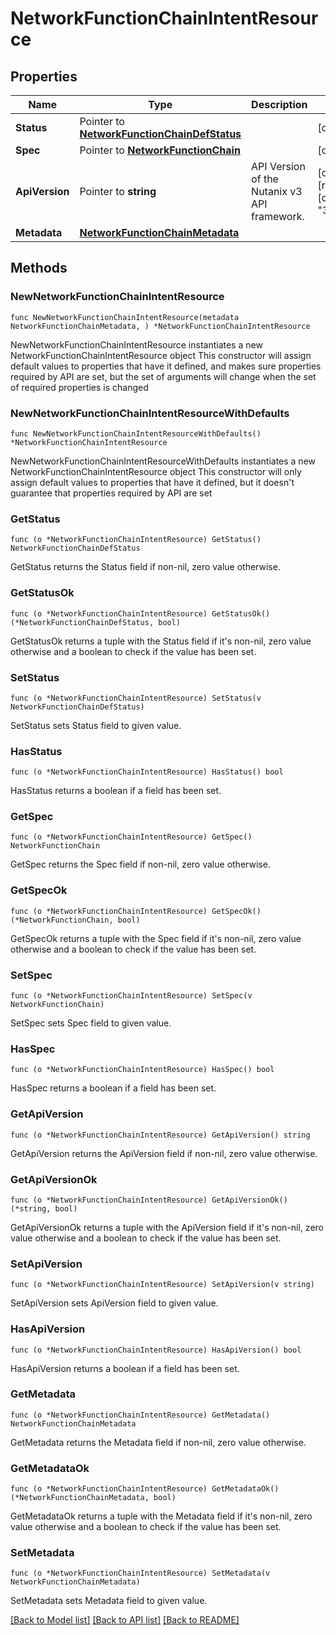 # NetworkFunctionChainIntentResource

## Properties

Name | Type | Description | Notes
------------ | ------------- | ------------- | -------------
**Status** | Pointer to [**NetworkFunctionChainDefStatus**](NetworkFunctionChainDefStatus.md) |  | [optional] 
**Spec** | Pointer to [**NetworkFunctionChain**](NetworkFunctionChain.md) |  | [optional] 
**ApiVersion** | Pointer to **string** | API Version of the Nutanix v3 API framework. | [optional] [readonly] [default to "3.1.0"]
**Metadata** | [**NetworkFunctionChainMetadata**](NetworkFunctionChainMetadata.md) |  | 

## Methods

### NewNetworkFunctionChainIntentResource

`func NewNetworkFunctionChainIntentResource(metadata NetworkFunctionChainMetadata, ) *NetworkFunctionChainIntentResource`

NewNetworkFunctionChainIntentResource instantiates a new NetworkFunctionChainIntentResource object
This constructor will assign default values to properties that have it defined,
and makes sure properties required by API are set, but the set of arguments
will change when the set of required properties is changed

### NewNetworkFunctionChainIntentResourceWithDefaults

`func NewNetworkFunctionChainIntentResourceWithDefaults() *NetworkFunctionChainIntentResource`

NewNetworkFunctionChainIntentResourceWithDefaults instantiates a new NetworkFunctionChainIntentResource object
This constructor will only assign default values to properties that have it defined,
but it doesn't guarantee that properties required by API are set

### GetStatus

`func (o *NetworkFunctionChainIntentResource) GetStatus() NetworkFunctionChainDefStatus`

GetStatus returns the Status field if non-nil, zero value otherwise.

### GetStatusOk

`func (o *NetworkFunctionChainIntentResource) GetStatusOk() (*NetworkFunctionChainDefStatus, bool)`

GetStatusOk returns a tuple with the Status field if it's non-nil, zero value otherwise
and a boolean to check if the value has been set.

### SetStatus

`func (o *NetworkFunctionChainIntentResource) SetStatus(v NetworkFunctionChainDefStatus)`

SetStatus sets Status field to given value.

### HasStatus

`func (o *NetworkFunctionChainIntentResource) HasStatus() bool`

HasStatus returns a boolean if a field has been set.

### GetSpec

`func (o *NetworkFunctionChainIntentResource) GetSpec() NetworkFunctionChain`

GetSpec returns the Spec field if non-nil, zero value otherwise.

### GetSpecOk

`func (o *NetworkFunctionChainIntentResource) GetSpecOk() (*NetworkFunctionChain, bool)`

GetSpecOk returns a tuple with the Spec field if it's non-nil, zero value otherwise
and a boolean to check if the value has been set.

### SetSpec

`func (o *NetworkFunctionChainIntentResource) SetSpec(v NetworkFunctionChain)`

SetSpec sets Spec field to given value.

### HasSpec

`func (o *NetworkFunctionChainIntentResource) HasSpec() bool`

HasSpec returns a boolean if a field has been set.

### GetApiVersion

`func (o *NetworkFunctionChainIntentResource) GetApiVersion() string`

GetApiVersion returns the ApiVersion field if non-nil, zero value otherwise.

### GetApiVersionOk

`func (o *NetworkFunctionChainIntentResource) GetApiVersionOk() (*string, bool)`

GetApiVersionOk returns a tuple with the ApiVersion field if it's non-nil, zero value otherwise
and a boolean to check if the value has been set.

### SetApiVersion

`func (o *NetworkFunctionChainIntentResource) SetApiVersion(v string)`

SetApiVersion sets ApiVersion field to given value.

### HasApiVersion

`func (o *NetworkFunctionChainIntentResource) HasApiVersion() bool`

HasApiVersion returns a boolean if a field has been set.

### GetMetadata

`func (o *NetworkFunctionChainIntentResource) GetMetadata() NetworkFunctionChainMetadata`

GetMetadata returns the Metadata field if non-nil, zero value otherwise.

### GetMetadataOk

`func (o *NetworkFunctionChainIntentResource) GetMetadataOk() (*NetworkFunctionChainMetadata, bool)`

GetMetadataOk returns a tuple with the Metadata field if it's non-nil, zero value otherwise
and a boolean to check if the value has been set.

### SetMetadata

`func (o *NetworkFunctionChainIntentResource) SetMetadata(v NetworkFunctionChainMetadata)`

SetMetadata sets Metadata field to given value.



[[Back to Model list]](../README.md#documentation-for-models) [[Back to API list]](../README.md#documentation-for-api-endpoints) [[Back to README]](../README.md)


